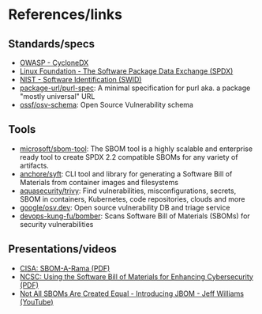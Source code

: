# References/links

## Standards/specs

- [OWASP - CycloneDX](https://cyclonedx.org/)
- [Linux Foundation - The Software Package Data Exchange (SPDX)](https://spdx.dev/)
- [NIST - Software Identification (SWID)](https://csrc.nist.gov/projects/Software-Identification-SWID)
- [package-url/purl-spec](https://github.com/package-url/purl-spec): A minimal specification for purl aka. a package "mostly universal" URL
- [ossf/osv-schema](https://github.com/ossf/osv-schema): Open Source Vulnerability schema

## Tools

- [microsoft/sbom-tool](https://github.com/microsoft/sbom-tool): The SBOM tool is a highly scalable and enterprise ready tool to create SPDX 2.2 compatible SBOMs for any variety of artifacts.
- [anchore/syft](https://github.com/anchore/syft): CLI tool and library for generating a Software Bill of Materials from container images and filesystems
- [aquasecurity/trivy](https://github.com/aquasecurity/trivy): Find vulnerabilities, misconfigurations, secrets, SBOM in containers, Kubernetes, code repositories, clouds and more
- [google/osv.dev](https://github.com/google/osv.dev): Open source vulnerability DB and triage service
- [devops-kung-fu/bomber](https://github.com/devops-kung-fu/bomber): Scans Software Bill of Materials (SBOMs) for security vulnerabilities

## Presentations/videos

- [CISA: SBOM-A-Rama (PDF)](https://www.cisa.gov/sites/default/files/publications/Dec15-SBOM-a-rama-slides.pdf)
- [NCSC: Using the Software Bill of Materials for Enhancing Cybersecurity (PDF)](https://english.ncsc.nl/publications/publications/2021/february/4/using-the-software-bill-of-materials-for-enhancing-cybersecurity)
- [Not All SBOMs Are Created Equal - Introducing JBOM - Jeff Williams (YouTube)](https://www.youtube.com/watch?v=B3CvDsnGnXI)
